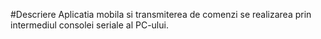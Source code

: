 #Descriere
	Aplicatia mobila si transmiterea de comenzi se realizarea prin intermediul consolei seriale al PC-ului.